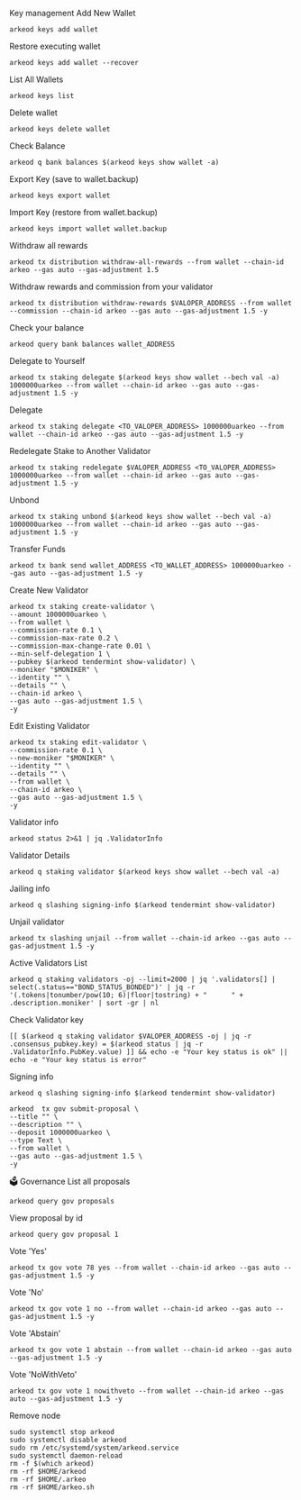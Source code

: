 Key management
Add New Wallet
```
arkeod keys add wallet
```
Restore executing wallet
```
arkeod keys add wallet --recover
```
List All Wallets
```
arkeod keys list
```
Delete wallet
```
arkeod keys delete wallet
```
Check Balance
```
arkeod q bank balances $(arkeod keys show wallet -a)
```
Export Key (save to wallet.backup)
```
arkeod keys export wallet
```
Import Key (restore from wallet.backup)
```
arkeod keys import wallet wallet.backup
```
Withdraw all rewards
```
arkeod tx distribution withdraw-all-rewards --from wallet --chain-id arkeo --gas auto --gas-adjustment 1.5
```
Withdraw rewards and commission from your validator
```
arkeod tx distribution withdraw-rewards $VALOPER_ADDRESS --from wallet --commission --chain-id arkeo --gas auto --gas-adjustment 1.5 -y
```
Check your balance
```
arkeod query bank balances wallet_ADDRESS
```
Delegate to Yourself
```
arkeod tx staking delegate $(arkeod keys show wallet --bech val -a) 1000000uarkeo --from wallet --chain-id arkeo --gas auto --gas-adjustment 1.5 -y
```
Delegate
```
arkeod tx staking delegate <TO_VALOPER_ADDRESS> 1000000uarkeo --from wallet --chain-id arkeo --gas auto --gas-adjustment 1.5 -y
```
Redelegate Stake to Another Validator
```
arkeod tx staking redelegate $VALOPER_ADDRESS <TO_VALOPER_ADDRESS> 1000000uarkeo --from wallet --chain-id arkeo --gas auto --gas-adjustment 1.5 -y
```
Unbond
```
arkeod tx staking unbond $(arkeod keys show wallet --bech val -a) 1000000uarkeo --from wallet --chain-id arkeo --gas auto --gas-adjustment 1.5 -y
```
Transfer Funds
```
arkeod tx bank send wallet_ADDRESS <TO_WALLET_ADDRESS> 1000000uarkeo --gas auto --gas-adjustment 1.5 -y
```
Create New Validator
```
arkeod tx staking create-validator \
--amount 1000000uarkeo \
--from wallet \
--commission-rate 0.1 \
--commission-max-rate 0.2 \
--commission-max-change-rate 0.01 \
--min-self-delegation 1 \
--pubkey $(arkeod tendermint show-validator) \
--moniker "$MONIKER" \
--identity "" \
--details "" \
--chain-id arkeo \
--gas auto --gas-adjustment 1.5 \
-y
```
Edit Existing Validator
```
arkeod tx staking edit-validator \
--commission-rate 0.1 \
--new-moniker "$MONIKER" \
--identity "" \
--details "" \
--from wallet \
--chain-id arkeo \
--gas auto --gas-adjustment 1.5 \
-y
```
Validator info
```
arkeod status 2>&1 | jq .ValidatorInfo
```
Validator Details
```
arkeod q staking validator $(arkeod keys show wallet --bech val -a)
```
Jailing info
```
arkeod q slashing signing-info $(arkeod tendermint show-validator)
```
Unjail validator
```
arkeod tx slashing unjail --from wallet --chain-id arkeo --gas auto --gas-adjustment 1.5 -y
```
Active Validators List
```
arkeod q staking validators -oj --limit=2000 | jq '.validators[] | select(.status=="BOND_STATUS_BONDED")' | jq -r '(.tokens|tonumber/pow(10; 6)|floor|tostring) + " 	 " + .description.moniker' | sort -gr | nl
```
Check Validator key
```
[[ $(arkeod q staking validator $VALOPER_ADDRESS -oj | jq -r .consensus_pubkey.key) = $(arkeod status | jq -r .ValidatorInfo.PubKey.value) ]] && echo -e "Your key status is ok" || echo -e "Your key status is error"
```
Signing info
```
arkeod q slashing signing-info $(arkeod tendermint show-validator)
```
```
arkeod  tx gov submit-proposal \
--title "" \
--description "" \
--deposit 1000000uarkeo \
--type Text \
--from wallet \
--gas auto --gas-adjustment 1.5 \
-y
```
🗳 Governance
List all proposals
```
arkeod query gov proposals
```
View proposal by id
```
arkeod query gov proposal 1
```
Vote 'Yes'
```
arkeod tx gov vote 78 yes --from wallet --chain-id arkeo --gas auto --gas-adjustment 1.5 -y
```
Vote 'No'
```
arkeod tx gov vote 1 no --from wallet --chain-id arkeo --gas auto --gas-adjustment 1.5 -y
```
Vote 'Abstain'
```
arkeod tx gov vote 1 abstain --from wallet --chain-id arkeo --gas auto --gas-adjustment 1.5 -y
```
Vote 'NoWithVeto'
```
arkeod tx gov vote 1 nowithveto --from wallet --chain-id arkeo --gas auto --gas-adjustment 1.5 -y
```
Remove node
```
sudo systemctl stop arkeod
sudo systemctl disable arkeod
sudo rm /etc/systemd/system/arkeod.service
sudo systemctl daemon-reload
rm -f $(which arkeod)
rm -rf $HOME/arkeod
rm -rf $HOME/.arkeo
rm -rf $HOME/arkeo.sh
```
